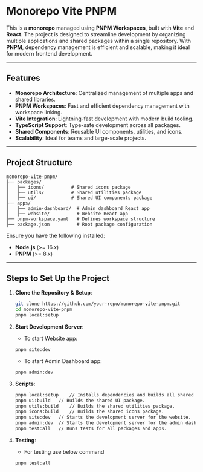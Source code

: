 # Monorepo Vite PNPM

This is a **monorepo** managed using **PNPM Workspaces**, built with **Vite** and **React**. The project is designed to streamline development by organizing multiple applications and shared packages within a single repository. With **PNPM**, dependency management is efficient and scalable, making it ideal for modern frontend development.

---

## Features

- **Monorepo Architecture**: Centralized management of multiple apps and shared libraries.
- **PNPM Workspaces**: Fast and efficient dependency management with workspace linking.
- **Vite Integration**: Lightning-fast development with modern build tooling.
- **TypeScript Support**: Type-safe development across all packages.
- **Shared Components**: Reusable UI components, utilities, and icons.
- **Scalability**: Ideal for teams and large-scale projects.

---

## Project Structure

```plaintext
monorepo-vite-pnpm/
├── packages/
│   ├── icons/          # Shared icons package
│   ├── utils/          # Shared utilities package
│   ├── ui/             # Shared UI components package
├── apps/
│   ├── admin-dashboard/  # Admin dashboard React app
│   ├── website/          # Website React app
├── pnpm-workspace.yaml   # Defines workspace structure
├── package.json          # Root package configuration

```

Ensure you have the following installed:

- **Node.js** (>= 16.x)
- **PNPM** (>= 8.x)

---

## Steps to Set Up the Project

1. **Clone the Repository & Setup**:

   ```bash
   git clone https://github.com/your-repo/monorepo-vite-pnpm.git
   cd monorepo-vite-pnpm
   pnpm local:setup
   ```

2. **Start Development Server**:

    - To start Website app:
    ```bash
    pnpm site:dev
    ```
    - To start Admin Dashboard app:
    ```bash
    pnpm admin:dev
    ```

3. **Scripts**:
    
    ```bash
    pnpm local:setup	// Installs dependencies and builds all shared packages.
    pnpm ui:build	// Builds the shared UI package.
    pnpm utils:build	// Builds the shared utilities package.
    pnpm icons:build	// Builds the shared icons package.
    pnpm site:dev	// Starts the development server for the website.
    pnpm admin:dev	// Starts the development server for the admin dashboard.
    pnpm test:all	// Runs tests for all packages and apps.
    ```

4. **Testing**:
    
    - For testing use below command
    ```bash
    pnpm test:all
    ```